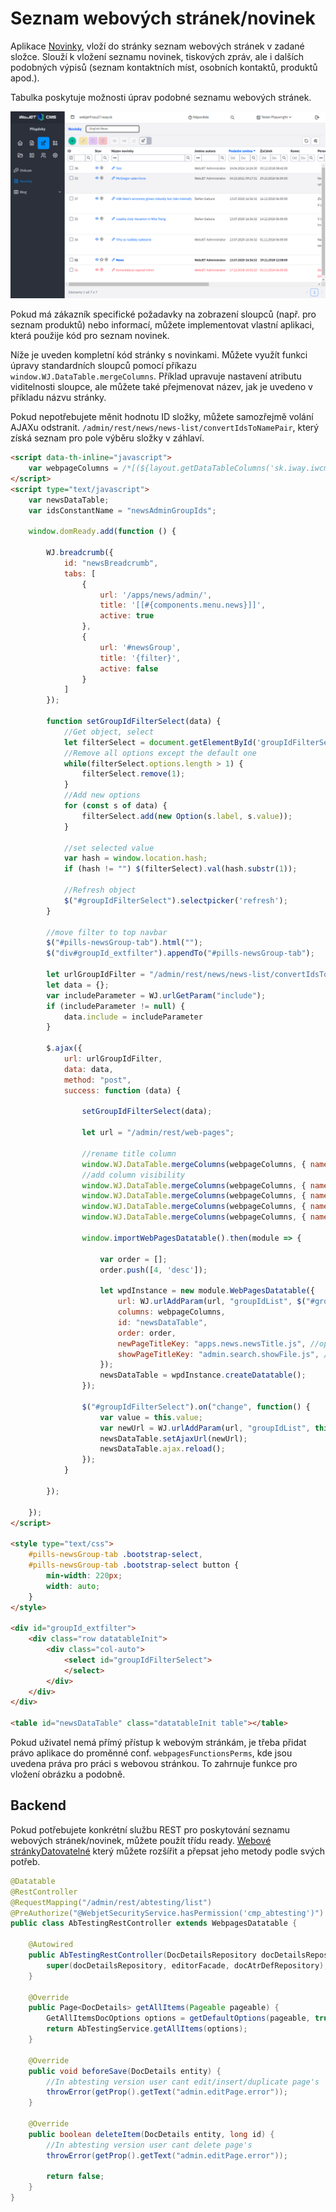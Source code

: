 # Seznam webových stránek/novinek

Aplikace [Novinky](../../redactor/apps/news/README.md), vloží do stránky seznam webových stránek v zadané složce. Slouží k vložení seznamu novinek, tiskových zpráv, ale i dalších podobných výpisů (seznam kontaktních míst, osobních kontaktů, produktů apod.).

Tabulka poskytuje možnosti úprav podobné seznamu webových stránek.

![](../../redactor/apps/news/admin-dt.png)

Pokud má zákazník specifické požadavky na zobrazení sloupců (např. pro seznam produktů) nebo informací, můžete implementovat vlastní aplikaci, která použije kód pro seznam novinek.

Níže je uveden kompletní kód stránky s novinkami. Můžete využít funkci úpravy standardních sloupců pomocí příkazu `window.WJ.DataTable.mergeColumns`. Příklad upravuje nastavení atributu viditelnosti sloupce, ale můžete také přejmenovat název, jak je uvedeno v příkladu názvu stránky.

Pokud nepotřebujete měnit hodnotu ID složky, můžete samozřejmě volání AJAXu odstranit. `/admin/rest/news/news-list/convertIdsToNamePair`, který získá seznam pro pole výběru složky v záhlaví.

```html
<script data-th-inline="javascript">
    var webpageColumns = /*[(${layout.getDataTableColumns('sk.iway.iwcm.doc.DocDetails')})]*/ '';
</script>
<script type="text/javascript">
    var newsDataTable;
    var idsConstantName = "newsAdminGroupIds";

    window.domReady.add(function () {

        WJ.breadcrumb({
            id: "newsBreadcrumb",
            tabs: [
                {
                    url: '/apps/news/admin/',
                    title: '[[#{components.menu.news}]]',
                    active: true
                },
                {
                    url: '#newsGroup',
                    title: '{filter}',
                    active: false
                }
            ]
        });

        function setGroupIdFilterSelect(data) {
            //Get object, select
            let filterSelect = document.getElementById('groupIdFilterSelect');
            //Remove all options except the default one
            while(filterSelect.options.length > 1) {
                filterSelect.remove(1);
            }
            //Add new options
            for (const s of data) {
                filterSelect.add(new Option(s.label, s.value));
            }

            //set selected value
            var hash = window.location.hash;
            if (hash != "") $(filterSelect).val(hash.substr(1));

            //Refresh object
            $("#groupIdFilterSelect").selectpicker('refresh');
        }

        //move filter to top navbar
        $("#pills-newsGroup-tab").html("");
        $("div#groupId_extfilter").appendTo("#pills-newsGroup-tab");

        let urlGroupIdFilter = "/admin/rest/news/news-list/convertIdsToNamePair?ids=constant:"+idsConstantName;
        let data = {};
        var includeParameter = WJ.urlGetParam("include");
        if (includeParameter != null) {
            data.include = includeParameter
        }

        $.ajax({
            url: urlGroupIdFilter,
            data: data,
            method: "post",
            success: function (data) {

                setGroupIdFilterSelect(data);

                let url = "/admin/rest/web-pages";

                //rename title column
                window.WJ.DataTable.mergeColumns(webpageColumns, { name: "title", title: WJ.translate("apps.news.newsTitle.js") });
                //add column visibility
                window.WJ.DataTable.mergeColumns(webpageColumns, { name: "publishStartDate", visible: true });
                window.WJ.DataTable.mergeColumns(webpageColumns, { name: "publishEndDate", visible: true });
                window.WJ.DataTable.mergeColumns(webpageColumns, { name: "htmlData", visible: true });
                window.WJ.DataTable.mergeColumns(webpageColumns, { name: "perexImage", visible: true });

                window.importWebPagesDatatable().then(module => {

                    var order = [];
                    order.push([4, 'desc']);

                    let wpdInstance = new module.WebPagesDatatable({
                        url: WJ.urlAddParam(url, "groupIdList", $("#groupIdFilterSelect").val()),
                        columns: webpageColumns,
                        id: "newsDataTable",
                        order: order,
                        newPageTitleKey: "apps.news.newsTitle.js", //optional, title of new page
                        showPageTitleKey: "admin.search.showFile.js", //optional, title of Show Page (eye) button
                    });
                    newsDataTable = wpdInstance.createDatatable();
                });

                $("#groupIdFilterSelect").on("change", function() {
                    var value = this.value;
                    var newUrl = WJ.urlAddParam(url, "groupIdList", this.value);
                    newsDataTable.setAjaxUrl(newUrl);
                    newsDataTable.ajax.reload();
                });
            }

        });

    });
</script>

<style type="text/css">
    #pills-newsGroup-tab .bootstrap-select,
    #pills-newsGroup-tab .bootstrap-select button {
        min-width: 220px;
        width: auto;
    }
</style>

<div id="groupId_extfilter">
    <div class="row datatableInit">
        <div class="col-auto">
            <select id="groupIdFilterSelect">
            </select>
        </div>
    </div>
</div>

<table id="newsDataTable" class="datatableInit table"></table>
```

Pokud uživatel nemá přímý přístup k webovým stránkám, je třeba přidat právo aplikace do proměnné conf. `webpagesFunctionsPerms`, kde jsou uvedena práva pro práci s webovou stránkou. To zahrnuje funkce pro vložení obrázku a podobně.

## Backend

Pokud potřebujete konkrétní službu REST pro poskytování seznamu webových stránek/novinek, můžete použít třídu ready. [Webové stránkyDatovatelné](../../../../src/main/java/sk/iway/iwcm/editor/rest/WebpagesDatatable.java) který můžete rozšířit a přepsat jeho metody podle svých potřeb.

```java
@Datatable
@RestController
@RequestMapping("/admin/rest/abtesting/list")
@PreAuthorize("@WebjetSecurityService.hasPermission('cmp_abtesting')")
public class AbTestingRestController extends WebpagesDatatable {

    @Autowired
    public AbTestingRestController(DocDetailsRepository docDetailsRepository, EditorFacade editorFacade, DocAtrDefRepository docAtrDefRepository) {
        super(docDetailsRepository, editorFacade, docAtrDefRepository);
    }

    @Override
    public Page<DocDetails> getAllItems(Pageable pageable) {
        GetAllItemsDocOptions options = getDefaultOptions(pageable, true);
        return AbTestingService.getAllItems(options);
    }

    @Override
    public void beforeSave(DocDetails entity) {
        //In abtesting version user cant edit/insert/duplicate page's
        throwError(getProp().getText("admin.editPage.error"));
    }

    @Override
    public boolean deleteItem(DocDetails entity, long id) {
        //In abtesting version user cant delete page's
        throwError(getProp().getText("admin.editPage.error"));

        return false;
    }
}
```
